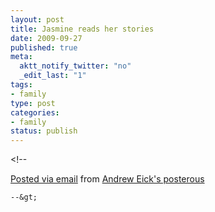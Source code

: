 ```yaml
--- 
layout: post
title: Jasmine reads her stories
date: 2009-09-27
published: true
meta: 
  aktt_notify_twitter: "no"
  _edit_last: "1"
tags: 
- family
type: post
categories: 
- family
status: publish
---
```

&lt;!--  

  [Posted via email](http://posterous.com)   from [Andrew Eick's posterous](http://posterous.andyeick.com/jasmine-reads-her-stories)  

    --&gt;
